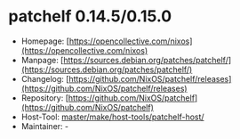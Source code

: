 # patchelf 0.14.5/0.15.0
 - Homepage: [https://opencollective.com/nixos](https://opencollective.com/nixos)
 - Manpage: [https://sources.debian.org/patches/patchelf/](https://sources.debian.org/patches/patchelf/)
 - Changelog: [https://github.com/NixOS/patchelf/releases](https://github.com/NixOS/patchelf/releases)
 - Repository: [https://github.com/NixOS/patchelf](https://github.com/NixOS/patchelf)
 - Host-Tool: [master/make/host-tools/patchelf-host/](https://github.com/Freetz-NG/freetz-ng/tree/master/make/host-tools/patchelf-host/)
 - Maintainer: -

